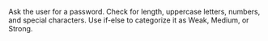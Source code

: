 Ask the user for a password.
Check for length, uppercase letters, numbers, and special characters.
Use if-else to categorize it as Weak, Medium, or Strong.